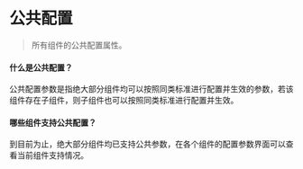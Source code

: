 # 公共配置
> 所有组件的公共配置属性。


#### 什么是公共配置？
公共配置参数是指绝大部分组件均可以按照同类标准进行配置并生效的参数，若该组件存在子组件，则子组件也可以按照同类标准进行配置并生效。

#### 哪些组件支持公共配置？
到目前为止，绝大部分组件均已支持公共参数，在各个组件的配置参数界面可以查看当前组件支持情况。

